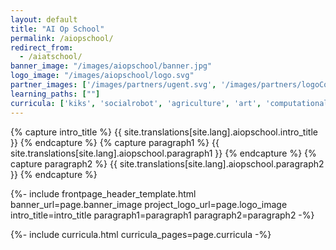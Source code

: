 ```yaml
---
layout: default
title: "AI Op School"
permalink: /aiopschool/
redirect_from: 
  - /aiatschool/
banner_image: "/images/aiopschool/banner.jpg"
logo_image: "/images/aiopschool/logo.svg"
partner_images: ['/images/partners/ugent.svg', '/images/partners/logoCollectiveUp.svg', '/images/partners/dwengo.png', '/images/partners/istem.png', '/images/partners/2link2.png', '/images/partners/hogent.svg', '/images/partners/pov.jpg' , '/images/partners/onderwijsvlaanderen.png']
learning_paths: [""]
curricula: ['kiks', 'socialrobot', 'agriculture', 'art', 'computational_thinking', 'care', 'chatbot']
---
```


{% capture intro_title %} {{ site.translations[site.lang].aiopschool.intro_title }} {% endcapture %}
{% capture paragraph1 %} {{ site.translations[site.lang].aiopschool.paragraph1 }} {% endcapture %}
{% capture paragraph2 %} {{ site.translations[site.lang].aiopschool.paragraph2 }} {% endcapture %}

{%- include frontpage_header_template.html banner_url=page.banner_image project_logo_url=page.logo_image
intro_title=intro_title
paragraph1=paragraph1
paragraph2=paragraph2
-%}

{%- include curricula.html curricula_pages=page.curricula -%}